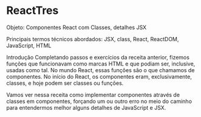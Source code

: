 # ReactTres

Objeto: Componentes React com Classes, detalhes JSX

Principais termos técnicos abordados: JSX, class, React, ReactDOM, JavaScript, HTML 

Introdução
Completando passos e exercícios da receita anterior, fizemos funções que funcionavam como marcas HTML e que podiam ser, inclusive, usadas como tal. No mundo React, essas funções são o que chamamos de componentes. No início do React, os componentes eram, exclusivamente, classes, e hoje podem ser classes ou funções. 

Vamos ver nessa receita como implementar componentes através de classes em componentes, forçando um ou outro erro no meio do caminho para entendermos melhor alguns detalhes de JavaScript e JSX.
